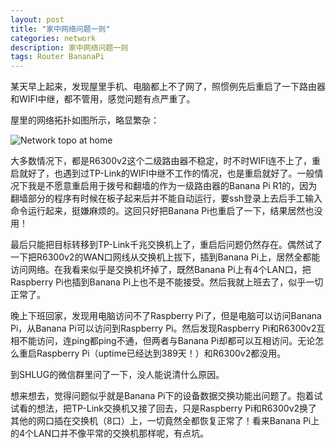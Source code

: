 ```yaml
---
layout: post
title: "家中网络问题一则"
categories: network
description: 家中网络问题一则
tags: Router BananaPi
---
```


某天早上起来，发现屋里手机、电脑都上不了网了，照惯例先后重启了一下路由器和WIFI中继，都不管用，感觉问题有点严重了。

屋里的网络拓扑如图所示，略显繁杂：

![Network topo at home](http://www.plantuml.com/plantuml/svg/UDfjL4rlsp0ClUjNyBODMDeaGzjBKJHfCQn04nX9W0uOTf1jeYOiIuQa9Cs_7nr_Z6vhNyZtw4VgYSbzYDh7VMMK2YNPMdjTWNKvhdM52qEl5ZAq4RsW2stpewSOqKBqUnHKf6XmwNoEVkFsDdzmtgA7sTNdDRk2ij9Y233xlE316USXDJehrHc6DSQZyoL4LplG4GfNeL9hdXYUjWdyKRVf7GUtb-cT-jlYIstvJOZ9DWIEDpFWIXwIptOklk17VNqaRLYxqVeEgKTTmb4RywtNsYNFPCljaM9MiDukcJGvpARJwQeHR1afYMyrsXo6pby2OEGAYn5gvsFefJSwr2bwVqfelcJj8M_6dIzRjKM0NxlauNAzsB9CTZ5yVFrZEZtC-JCsw1MrRn4up5NjtO6uXATxUVhvr4m6cQvrIeRYgPKblia28V2badq5xrpLAx-GpTqnF68esNDka7THfRE2BBO2NHNS05bUAMCmxmLMEbkHfI59dIiNvAMV6pJw9EoKevwvqPGfvd90IWfdyJh8x6h8TFw_-HhVzk6wZN-JTXNrTRo8jgnrljEfmTZO-8pM7Tn0GCTmqtwT9fDcqPJS28PwLdKtmf2iKADRVayADvZg5DJu1WJHEJj6Edi5-EvmWkcj-m1TZQ7MH06rJWgWj_DpSN4ksM0C3qqaF3IIe6WcuT7X9V7H0CcgU_vzyZ_WFuJffP00)

大多数情况下，都是R6300v2这个二级路由器不稳定，时不时WIFI连不上了，重启就好了，也遇到过TP-Link的WIFI中继不工作的情况，也是重启就好了。一般情况下我是不愿意重启用于拨号和翻墙的作为一级路由器的Banana Pi R1的，因为翻墙部分的程序有时候在板子起来后并不能自动运行，要ssh登录上去后手工输入命令运行起来，挺嫌麻烦的。这回只好把Banana Pi也重启了一下，结果居然也没用！

最后只能把目标转移到TP-Link千兆交换机上了，重启后问题仍然存在。偶然试了一下把R6300v2的WAN口网线从交换机上拔下，插到Banana Pi上，居然全都能访问网络。在我看来似乎是交换机坏掉了，既然Banana Pi上有4个LAN口，把Raspberry Pi也插到Banana Pi上也不是不能接受。然后我就上班去了，似乎一切正常了。

晚上下班回家，发现用电脑访问不了Raspberry Pi了，但是电脑可以访问Banana Pi，从Banana Pi可以访问到Raspberry Pi。然后发现Raspberry Pi和R6300v2互相不能访问，连ping都ping不通，但两者与Banana Pi却都可以互相访问。无论怎么重启Raspberry Pi（uptime已经达到389天！）和R6300v2都没用。

到SHLUG的微信群里问了一下，没人能说清什么原因。

想来想去，觉得问题似乎就是Banana Pi下的设备数据交换功能出问题了。抱着试试看的想法，把TP-Link交换机又接了回去，只是Raspberry Pi和R6300v2换了其他的网口插在交换机（8口）上，一切竟然全都恢复正常了！看来Banana Pi上的4个LAN口并不像平常的交换机那样呢，有点坑。